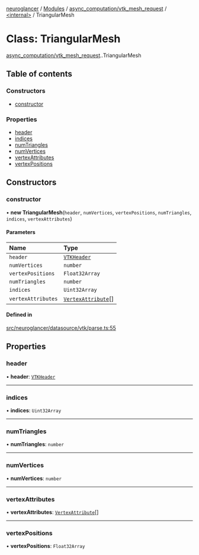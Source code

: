 [neuroglancer](../README.md) / [Modules](../modules.md) / [async\_computation/vtk\_mesh\_request](../modules/async_computation_vtk_mesh_request.md) / [<internal\>](../modules/async_computation_vtk_mesh_request._internal_.md) / TriangularMesh

# Class: TriangularMesh

[async_computation/vtk_mesh_request](../modules/async_computation_vtk_mesh_request.md).[<internal>](../modules/async_computation_vtk_mesh_request._internal_.md).TriangularMesh

## Table of contents

### Constructors

- [constructor](async_computation_vtk_mesh_request._internal_.TriangularMesh.md#constructor)

### Properties

- [header](async_computation_vtk_mesh_request._internal_.TriangularMesh.md#header)
- [indices](async_computation_vtk_mesh_request._internal_.TriangularMesh.md#indices)
- [numTriangles](async_computation_vtk_mesh_request._internal_.TriangularMesh.md#numtriangles)
- [numVertices](async_computation_vtk_mesh_request._internal_.TriangularMesh.md#numvertices)
- [vertexAttributes](async_computation_vtk_mesh_request._internal_.TriangularMesh.md#vertexattributes)
- [vertexPositions](async_computation_vtk_mesh_request._internal_.TriangularMesh.md#vertexpositions)

## Constructors

### constructor

• **new TriangularMesh**(`header`, `numVertices`, `vertexPositions`, `numTriangles`, `indices`, `vertexAttributes`)

#### Parameters

| Name | Type |
| :------ | :------ |
| `header` | [`VTKHeader`](../interfaces/async_computation_vtk_mesh_request._internal_.VTKHeader.md) |
| `numVertices` | `number` |
| `vertexPositions` | `Float32Array` |
| `numTriangles` | `number` |
| `indices` | `Uint32Array` |
| `vertexAttributes` | [`VertexAttribute`](../interfaces/async_computation_vtk_mesh_request._internal_.VertexAttribute.md)[] |

#### Defined in

[src/neuroglancer/datasource/vtk/parse.ts:55](https://github.com/ActiveBrainAtlas2/neuroglancer/blob/1beb5d34/src/neuroglancer/datasource/vtk/parse.ts#L55)

## Properties

### header

• **header**: [`VTKHeader`](../interfaces/async_computation_vtk_mesh_request._internal_.VTKHeader.md)

___

### indices

• **indices**: `Uint32Array`

___

### numTriangles

• **numTriangles**: `number`

___

### numVertices

• **numVertices**: `number`

___

### vertexAttributes

• **vertexAttributes**: [`VertexAttribute`](../interfaces/async_computation_vtk_mesh_request._internal_.VertexAttribute.md)[]

___

### vertexPositions

• **vertexPositions**: `Float32Array`
